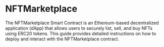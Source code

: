 # NFTMarketplace
The NFTMarketplace Smart Contract is an Ethereum-based decentralized application (dApp) that allows users to securely list, sell, and buy NFTs using ERC20 tokens. This guide provides detailed instructions on how to deploy and interact with the NFTMarketplace contract.
